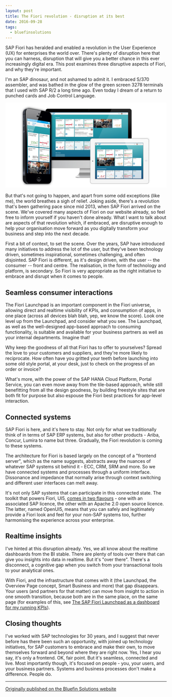 ```yaml
---
layout: post
title: The Fiori revolution - disruption at its best
date: 2016-09-28
tags:
  - bluefinsolutions
---
```


SAP Fiori has heralded and enabled a revolution in the User Experience (UX) for enterprises the world over. There's plenty of disruption here that you can harness, disruption that will give you a better chance in this ever increasingly digital era. This post examines three disruptive aspects of Fiori, and why they're important.

I'm an SAP dinosaur, and not ashamed to admit it. I embraced S/370 assembler, and was bathed in the glow of the green screen 3278 terminals that I used with SAP R/2 a long time ago. Even today I dream of a return to punched cards and Job Control Language.

![SAP Fiori](/images/2016/09/fiori.jpg)

But that's not going to happen, and apart from some odd exceptions (like me), the world breathes a sigh of relief. Joking aside, there's a revolution that's been gathering pace since mid 2013, when SAP Fiori arrived on the scene. We've covered many aspects of Fiori on our website already, so feel free to inform yourself if you haven't done already. What I want to talk about are aspects of that revolution which, if embraced, are disruptive enough to help your organisation move forward as you digitally transform your business and step into the next decade.

First a bit of context, to set the scene. Over the years, SAP have introduced many initiatives to address the lot of the user, but they've been technology driven, sometimes inspirational, sometimes challenging, and often disjointed. SAP Fiori is different, as it's design driven, with the user -- the consumer -- front and centre. The realisation, in the form of technology and platform, is secondary. So Fiori is very appropriate as the right initiative to embrace and disrupt when it comes to people.

## Seamless consumer interactions

The Fiori Launchpad is an important component in the Fiori universe, allowing direct and realtime visibility of KPIs, and consumption of apps, in one place (across all devices blah blah, yep, we know the score). Look one level up from the Launchpad, and consider what you see. The Launchpad, as well as the well-designed app-based approach to consuming functionality, is suitable and available for your business partners as well as your internal departments. Imagine that!

Why keep the goodness of all that Fiori has to offer to yourselves? Spread the love to your customers and suppliers, and they're more likely to reciprocate. How often have you gritted your teeth before launching into some old style portal, at your desk, just to check on the progress of an order or invoice?

What's more, with the power of the SAP HANA Cloud Platform, Portal Service, you can even move away from the tile-based approach, while still benefitting from all the design goodness, by building freestyle sites that are both fit for purpose but also espouse the Fiori best practices for app-level interaction.

## Connected systems

SAP Fiori is here, and it's here to stay. Not only for what we traditionally think of in terms of SAP ERP systems, but also for other products - Ariba, Concur, Lumira to name but three. Gradually, the Fiori revolution is coming to these systems.

The architecture for Fiori is based largely on the concept of a "frontend server", which as the name suggests, abstracts away the nuances of whatever SAP systems sit behind it - ECC, CRM, SRM and more. So we have connected systems and processes through a uniform interface. Dissonance and impedance that normally arise through context switching and different user interfaces can melt away.

It's not only SAP systems that can participate in this connected state. The toolkit that powers Fiori, UI5, [comes in two flavours](/blog/posts/2014/02/14/the-essentials-sapui5-openui5-and-fiori/) - one with an associated SAP licence, the other with an Apache 2.0 open source licence. The latter, named OpenUI5, means that you can safely and legitimately provide a Fiori look and feel for your non-SAP systems too, further harmonising the experience across your enterprise.

## Realtime insights

I've hinted at this disruption already. Yes, we all know about the realtime dashboards from the BI stable. There are plenty of tools over there that can give you insights into data in realtime. But it's "over there". There's a disconnect, a cognitive gap when you switch from your transactional tools to your analytical ones.

With Fiori, and the infrastructure that comes with it (the Launchpad, the Overview Page concept, Smart Business and more) that gap disappears. Your users (and partners for that matter) can move from insight to action in one smooth transition, because both are in the same place, on the same page (for examples of this, see [The SAP Fiori Launchpad as a dashboard for my running KPIs](/blog/posts/2016/03/29/the-sap-fiori-launchpad-as-a-dashboard-for-my-running-kpis/)).

## Closing thoughts

I've worked with SAP technologies for 30 years, and I suggest that never before has there been such an opportunity, with joined up technology initiatives, for SAP customers to embrace and make their own, to move themselves forward and beyond where they are right now. Yes, I hear you say, it's only a frontend. OK, fair point. But it's seamless, connected and live. Most importantly though, it's focused on people - you, your users, and your business partners. Systems and business processes don't make a difference. People do.

---

[Originally published on the Bluefin Solutions website](http://web.archive.org/web/20180227042729/http://www.bluefinsolutions.com/insights/dj-adams/september-2016/fiori-revolution-disruption-at-its-best)
